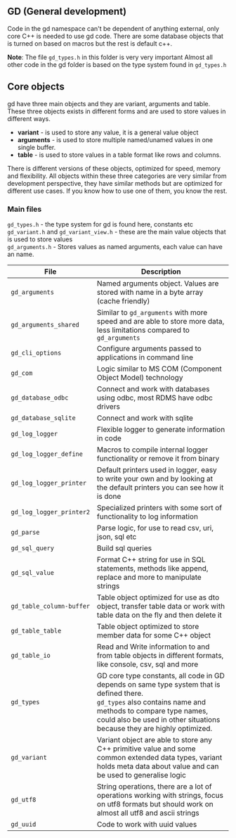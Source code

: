 ## GD (General development)

Code in the gd namespace can't be dependent of anything external, only core C++ is needed to use gd code.
There are some database objects that is turned on based on macros but the rest is default c++.

**Note**: The file `gd_types.h` in this folder is very very important
Almost all other code in the gd folder is based on the type system found in `gd_types.h`

## Core objects
gd have three main objects and they are variant, arguments and table. These three objects exists in 
different forms and are used to store values in different ways.
- **variant** - is used to store any value, it is a general value object
- **arguments** - is used to store multiple named/unamed values in one single buffer.
- **table** - is used to store values in a table format like rows and columns.

There is different versions of these objects, optimized for speed, memory and flexibility.
All objects within these three categories are very similar from development perspective, 
they have similar methods but are optimized for different use cases. If you know how to use one of them, 
you know the rest.

### Main files
`gd_types.h` - the type system for gd is found here, constants etc  
`gd_variant.h` and `gd_variant_view.h` - these are the main value objects that is used to store values  
`gd_arguments.h` - Stores values as named arguments, each value can have an name. 


| File | Description |
| - | - |
| `gd_arguments` | Named arguments object. Values are stored with name in a byte array (cache friendly)  |
| `gd_arguments_shared` | Similar to `gd_arguments` with more speed and are able to store more data, less limitations compared to `gd_arguments` |
| `gd_cli_options` | Configure arguments passed to applications in command line  |
| `gd_com` | Logic similar to MS COM (Component Object Model) technology  |
| `gd_database_odbc` | Connect and work with databases using odbc, most RDMS have odbc drivers |
| `gd_database_sqlite` | Connect and work with sqlite |
| `gd_log_logger` | Flexible logger to generate information in code |
| `gd_log_logger_define` | Macros to compile internal logger functionality or remove it from binary |
| `gd_log_logger_printer` | Default printers used in logger, easy to write your own and by looking at the default printers you can see how it is done |
| `gd_log_logger_printer2` | Specialized printers with some sort of functionality to log information |
| `gd_parse` | Parse logic, for use to read csv, uri, json, sql etc   |
| `gd_sql_query` | Build sql queries |
| `gd_sql_value` | Format C++ string for use in SQL statements, methods like append, replace and more to manipulate strings |
| `gd_table_column-buffer` | Table object optimized for use as dto object, transfer table data or work with table data on the fly and then delete it |
| `gd_table_table` | Table object optimized to store member data for some C++ object  |
| `gd_table_io` | Read and Write information to and from table objects in different formats, like console, csv, sql and more |
| `gd_types` | GD core type constants, all code in GD depends on same type system that is defined there. <br> `gd_types` also contains name and methods to compare type names, could also be used in other situations because they are highly optimized. |
| `gd_variant` | Variant object are able to store any C++ primitive value and some common extended data types, variant holds meta data about value and can be used to generalise logic |
| `gd_utf8` | String operations, there are a lot of operations working with strings, focus on utf8 formats but should work on almost all utf8 and ascii strings |
| `gd_uuid` | Code to work with uuid values |
